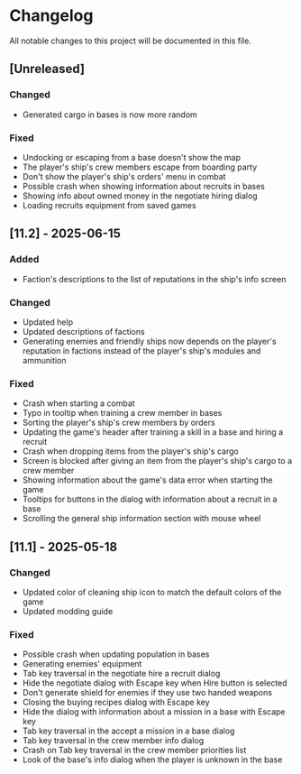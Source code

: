 # Changelog
All notable changes to this project will be documented in this file.

## [Unreleased]

### Changed
- Generated cargo in bases is now more random

### Fixed
- Undocking or escaping from a base doesn't show the map
- The player's ship's crew members escape from boarding party
- Don't show the player's ship's orders' menu in combat
- Possible crash when showing information about recruits in bases
- Showing info about owned money in the negotiate hiring dialog
- Loading recruits equipment from saved games

## [11.2] - 2025-06-15

### Added
- Faction's descriptions to the list of reputations in the ship's info screen

### Changed
- Updated help
- Updated descriptions of factions
- Generating enemies and friendly ships now depends on the player's reputation
  in factions instead of the player's ship's modules and ammunition

### Fixed
- Crash when starting a combat
- Typo in tooltip when training a crew member in bases
- Sorting the player's ship's crew members by orders
- Updating the game's header after training a skill in a base and hiring a
  recruit
- Crash when dropping items from the player's ship's cargo
- Screen is blocked after giving an item from the player's ship's cargo to a
  crew member
- Showing information about the game's data error when starting the game
- Tooltips for buttons in the dialog with information about a recruit in a
  base
- Scrolling the general ship information section with mouse wheel

## [11.1] - 2025-05-18

### Changed
- Updated color of cleaning ship icon to match the default colors of the
  game
- Updated modding guide

### Fixed
- Possible crash when updating population in bases
- Generating enemies' equipment
- Tab key traversal in the negotiate hire a recruit dialog
- Hide the negotiate dialog with Escape key when Hire button is selected
- Don't generate shield for enemies if they use two handed weapons
- Closing the buying recipes dialog with Escape key
- Hide the dialog with information about a mission in a base with Escape key
- Tab key traversal in the accept a mission in a base dialog
- Tab key traversal in the crew member info dialog
- Crash on Tab key traversal in the crew member priorities list
- Look of the base's info dialog when the player is unknown in the base
